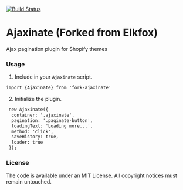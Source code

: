 [![Build Status](https://travis-ci.org/Elkfox/Ajaxinate.svg?branch=master)](https://travis-ci.org/Elkfox/Ajaxinate)

# Ajaxinate (Forked from Elkfox)

Ajax pagination plugin for Shopify themes

### Usage

1. Include in your `Ajaxinate` script.
```html
import {Ajaxinate} from 'fork-ajaxinate'
```
2. Initialize the plugin.

```html
 new Ajaxinate({
  container: '.ajaxinate',
  pagination: '.paginate-button',
  loadingText: 'Loading more...',
  method: 'click',
  saveHistory: true,
  loader: true
 });
```

### License

The code is available under an MIT License. All copyright notices must remain untouched.
